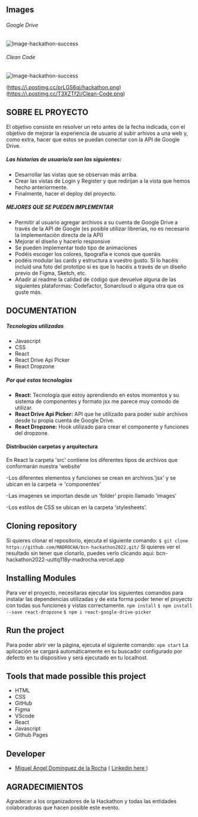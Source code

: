 
## Images

###### Google Drive
<img src="https://i.postimg.cc/prLGS6qj/hackathon.png" alt="Image-hackathon-success"/>

###### Clean Code
<img src="https://i.postimg.cc/T3XZTf2j/Clean-Code.png" alt="Image-hackathon-success"/>

(https://i.postimg.cc/prLGS6qj/hackathon.png)
(https://i.postimg.cc/T3XZTf2j/Clean-Code.png)

## SOBRE EL PROYECTO

El objetivo consiste en resolver un reto antes de la fecha indicada, con el objetivo de mejorar la experiencia de usuario al subir arhivos a una web y, como extra, hacer que estos se puedan conectar con la API de Google Drive.
##### Las historias de usuario/a son las siguientes:
- Desarrollar las vistas que se observan más arriba.
- Crear las vistas de Login y Register y que redirijan a la vista que hemos hecho anteriormente.
- Finalmente, hacer el deploy del proyecto.
##### MEJORES QUE SE PUEDEN IMPLEMENTAR
- Permitir al usuario agregar archivos a su cuenta de Google Drive a través de la API de Google (es posible utilizar librerías, no es necesario la implementación directa de la API)
- Mejorar el diseño y hacerlo responsive
- Se pueden implementar todo tipo de animaciones
- Podéis escoger los colores, tipografía e iconos que queráis
- podéis modular las cards y estructura a vuestro gusto. Si lo hacéis incluid una foto del prototipo si es que lo hacéis a través de un diseño previo de Figma, Sketch, etc.
- Añadir al readme la calidad de código que devuelve alguna de las siguientes plataformas: Codefactor, Sonarcloud o alguna otra que os guste más.
## DOCUMENTATION
##### Tecnologías utilizadas
- Javascript
- CSS
- React
- React Drive Api Picker
- React Dropzone
##### Por qué estas tecnologías
- **React:** Tecnología que estoy aprendiendo en estos momentos y su sistema de componentes y formato jsx me parece muy comodo de utilizar.
- **React Drive Api Picker:** API que he utilizado para poder subir archivos desde tu propia cuenta de Google Drive.
- **React Dropzone:** Hook utilizado para crear el componente y funciones del dropzone.
#### Distribución carpetas y arquitectura

En React la carpeta 'src' contiene los diferentes tipos de archivos que conformarán nuestra 'website'

-Los diferentes elementos y funciones se crean en archivos.'jsx' y se ubican en la carpeta -> 'componentes' 

-Las imagenes se importan desde un 'folder' propio llamado 'images' 

-Los estilos de CSS se ubican en la carpeta 'stylesheets'.
 
## Cloning repository
Si quieres clonar el repositorio, ejecuta el siguiente comando:
`$ git clone https://github.com/MADROCHA/bcn-hackathon2022.git/`
Si quieres ver el resultado sin tener que clonarlo, puedes verlo clicando aqui: bcn-hackathon2022-uuttq118y-madrocha.vercel.app
## Installing Modules
Para ver el proyecto, necesitaras ejecutar los siguientes comandos para instalar las dependencias utilizadas y de esta forma poder tener el proyecto con todas sus funciones y vistas correctamente.
 `npm install`
 `$ npm install --save react-dropzone`
 `$ npm i react-google-drive-picker`
## Run the project
Para poder abrir ver la página, ejecuta el siguiente comando:
 `npm start`
La aplicación se cargará automáticamente en tu buscador configurado por defecto en tu dispositivo y será ejecutado en tu localhost.
## Tools that made possible this project
- HTML
- CSS
- GitHub
- Figma
- VScode
- React
- Javascript
- Github Pages

## Developer
- [Miguel Angel Dominguez de la Rocha](https://github.com/MADROCHA) ( [ Linkedin here ](www.linkedin.com/in/miguel-angel-dominguez-de-la-rocha))
## AGRADECIMIENTOS
 Agradecer a los organizadores de la Hackathon y todas las entidades colaboradoras que hacen posible este evento.
